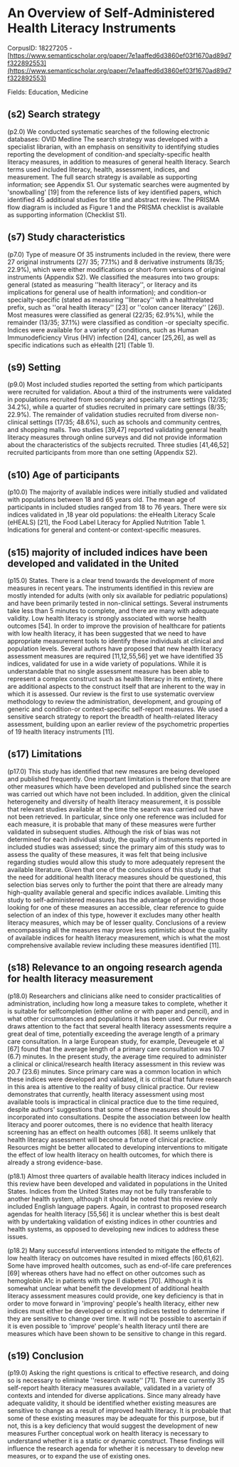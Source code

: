 # An Overview of Self-Administered Health Literacy Instruments

CorpusID: 18227205 - [https://www.semanticscholar.org/paper/7e1aaffed6d3860ef03f1670ad89d7f322892553](https://www.semanticscholar.org/paper/7e1aaffed6d3860ef03f1670ad89d7f322892553)

Fields: Education, Medicine

## (s2) Search strategy
(p2.0) We conducted systematic searches of the following electronic databases: OVID Medline The search strategy was developed with a specialist librarian, with an emphasis on sensitivity to identifying studies reporting the development of condition-and specialty-specific health literacy measures, in addition to measures of general health literacy. Search terms used included literacy, health, assessment, indices, and measurement. The full search strategy is available as supporting information; see Appendix S1. Our systematic searches were augmented by 'snowballing' [19] from the reference lists of key identified papers, which identified 45 additional studies for title and abstract review. The PRISMA flow diagram is included as Figure 1 and the PRISMA checklist is available as supporting information (Checklist S1).
## (s7) Study characteristics
(p7.0) Type of measure Of 35 instruments included in the review, there were 27 original instruments (27/ 35; 77.1%) and 8 derivative instruments (8/35; 22.9%), which were either modifications or short-form versions of original instruments (Appendix S2). We classified the measures into two groups: general (stated as measuring ''health literacy'', or literacy and its implications for general use of health information); and condition-or specialty-specific (stated as measuring ''literacy'' with a healthrelated prefix, such as ''oral health literacy'' [23] or ''colon cancer literacy'' [26]). Most measures were classified as general (22/35; 62.9%%), while the remainder (13/35; 37.1%) were classified as condition -or specialty specific. Indices were available for a variety of conditions, such as Human Immunodeficiency Virus (HIV) infection [24], cancer [25,26], as well as specific indications such as eHealth [21] (Table 1).
## (s9) Setting
(p9.0) Most included studies reported the setting from which participants were recruited for validation. About a third of the instruments were validated in populations recruited from secondary and specialty care settings (12/35; 34.2%), while a quarter of studies recruited in primary care settings (8/35; 22.9%). The remainder of validation studies recruited from diverse non-clinical settings (17/35; 48.6%), such as schools and community centres, and shopping malls. Two studies [39,47] reported validating general health literacy measures through online surveys and did not provide information about the characteristics of the subjects recruited. Three studies [41,46,52] recruited participants from more than one setting (Appendix S2).
## (s10) Age of participants
(p10.0) The majority of available indices were initially studied and validated with populations between 18 and 65 years old. The mean age of participants in included studies ranged from 18 to 76 years. There were six indices validated in ,18 year old populations: the eHealth Literacy Scale (eHEALS) [21], the Food Label Literacy for Applied Nutrition Table 1. Indications for general and content-or context-specific measures.
## (s15) majority of included indices have been developed and validated in the United
(p15.0) States. There is a clear trend towards the development of more measures in recent years. The instruments identified in this review are mostly intended for adults (with only six available for pediatric populations) and have been primarily tested in non-clinical settings. Several instruments take less than 5 minutes to complete, and there are many with adequate validity. Low health literacy is strongly associated with worse health outcomes [54]. In order to improve the provision of healthcare for patients with low health literacy, it has been suggested that we need to have appropriate measurement tools to identify these individuals at clinical and population levels. Several authors have proposed that new health literacy assessment measures are required [11,12,55,56] yet we have identified 35 indices, validated for use in a wide variety of populations. While it is understandable that no single assessment measure has been able to represent a complex construct such as health literacy in its entirety, there are additional aspects to the construct itself that are inherent to the way in which it is assessed. Our review is the first to use systematic overview methodology to review the administration, development, and grouping of generic and condition-or context-specific self-report measures. We used a sensitive search strategy to report the breadth of health-related literacy assessment, building upon an earlier review of the psychometric properties of 19 health literacy instruments [11].
## (s17) Limitations
(p17.0) This study has identified that new measures are being developed and published frequently. One important limitation is therefore that there are other measures which have been developed and published since the search was carried out which have not been included. In addition, given the clinical heterogeneity and diversity of health literacy measurement, it is possible that relevant studies available at the time the search was carried out have not been retrieved. In particular, since only one reference was included for each measure, it is probable that many of these measures were further validated in subsequent studies. Although the risk of bias was not determined for each individual study, the quality of instruments reported in included studies was assessed; since the primary aim of this study was to assess the quality of these measures, it was felt that being inclusive regarding studies would allow this study to more adequately represent the available literature. Given that one of the conclusions of this study is that the need for additional health literacy measures should be questioned, this selection bias serves only to further the point that there are already many high-quality available general and specific indices available. Limiting this study to self-administered measures has the advantage of providing those looking for one of these measures an accessible, clear reference to guide selection of an index of this type, however it excludes many other health literacy measures, which may be of lesser quality. Conclusions of a review encompassing all the measures may prove less optimistic about the quality of available indices for health literacy measurement, which is what the most comprehensive available review including these measures identified [11].
## (s18) Relevance to an ongoing research agenda for health literacy measurement
(p18.0) Researchers and clinicians alike need to consider practicalities of administration, including how long a measure takes to complete, whether it is suitable for selfcompletion (either online or with paper and pencil), and in what other circumstances and populations it has been used. Our review draws attention to the fact that several health literacy assessments require a great deal of time, potentially exceeding the average length of a primary care consultation. In a large European study, for example, Deveugele et al [67] found that the average length of a primary care consultation was 10.7 (6.7) minutes. In the present study, the average time required to administer a clinical or clinical/research health literacy assessment in this review was 20.7 (23.6) minutes. Since primary care was a common location in which these indices were developed and validated, it is critical that future research in this area is attentive to the reality of busy clinical practice. Our review demonstrates that currently, health literacy assessment using most available tools is impractical in clinical practice due to the time required, despite authors' suggestions that some of these measures should be incorporated into consultations. Despite the association between low health literacy and poorer outcomes, there is no evidence that health literacy screening has an effect on health outcomes [68]. It seems unlikely that health literacy assessment will become a fixture of clinical practice. Resources might be better allocated to developing interventions to mitigate the effect of low health literacy on health outcomes, for which there is already a strong evidence-base.

(p18.1) Almost three quarters of available health literacy indices included in this review have been developed and validated in populations in the United States. Indices from the United States may not be fully transferable to another health system, although it should be noted that this review only included English language papers. Again, in contrast to proposed research agendas for health literacy [55,56] it is unclear whether this is best dealt with by undertaking validation of existing indices in other countries and health systems, as opposed to developing new indices to address these issues.

(p18.2) Many successful interventions intended to mitigate the effects of low health literacy on outcomes have resulted in mixed effects [60,61,62]. Some have improved health outcomes, such as end-of-life care preferences [69] whereas others have had no effect on other outcomes such as hemoglobin A1c in patients with type II diabetes [70]. Although it is somewhat unclear what benefit the development of additional health literacy assessment measures could provide, one key deficiency is that in order to move forward in 'improving' people's health literacy, either new indices must either be developed or existing indices tested to determine if they are sensitive to change over time. It will not be possible to ascertain if it is even possible to 'improve' people's health literacy until there are measures which have been shown to be sensitive to change in this regard.
## (s19) Conclusion
(p19.0) Asking the right questions is critical to effective research, and doing so is necessary to eliminate ''research waste'' [71]. There are currently 35 self-report health literacy measures available, validated in a variety of contexts and intended for diverse applications. Since many already have adequate validity, it should be identified whether existing measures are sensitive to change as a result of improved health literacy. It is probable that some of these existing measures may be adequate for this purpose, but if not, this is a key deficiency that would suggest the development of new measures Further conceptual work on health literacy is necessary to understand whether it is a static or dynamic construct. These findings will influence the research agenda for whether it is necessary to develop new measures, or to expand the use of existing ones.
